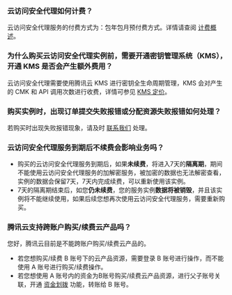 ### 云访问安全代理如何计费？

云访问安全代理服务的付费方式为：包年包月预付费方式。详情请查阅 [计费概述](https://cloud.tencent.com/document/product/1303/53297)。


### 为什么购买云访问安全代理实例前，需要开通密钥管理系统（KMS），开通 KMS 是否会产生额外费用？

云访问安全代理需要使用腾讯云 KMS 进行密钥全生命周期管理，KMS 会对产生的 CMK 和 API 调用次数进行收费，详情可参见 [KMS 定价](https://cloud.tencent.com/product/kms/pricing)。

### 购买实例时，出现订单提交失败报错或分配资源失败报错如何处理？

若购买时出现失败报错现象，请及时 [联系我们](https://cloud.tencent.com/act/event/connect-service) 处理。
[](id:YFWAQDLFWDQHBXFHYXYWM)

### 云访问安全代理服务到期后不续费会影响业务吗？

- 购买的云访问安全代理服务到期后，如果**未续费**，将进入7天的**隔离期**，期间不能使用云访问安全代理服务的加解密服务，被加密的数据也无法解密查看，实例的数据会保留7天，7天内完成续费，可以重新使用该实例。 
- 7天的隔离期结束后，如您**仍未续费**，您的服务实例**数据将被销毁**，并且该实例将不能继续使用，如果后续您想再次使用云访问安全代理服务，需要重新购买。 

### 腾讯云支持跨账户购买/续费云产品吗？

您好，腾讯云目前是不能跨账户购买/续费云产品的。

- 若您想购买/续费 B 账号下的云产品资源，需要登录 B 账号进行操作，而不能使用 A 账号进行购买/续费操作。
- 若您想使用 A 账号内的资金为B账号购买/续费云产品资源，进行父子账号关联，开通 [资金划拨](https://cloud.tencent.com/document/product/555/37863#.E8.B5.84.E9.87.91.E8.B0.83.E6.8B.A8.E6.8C.87.E5.BC.95) 功能，转账给 B 账号。
